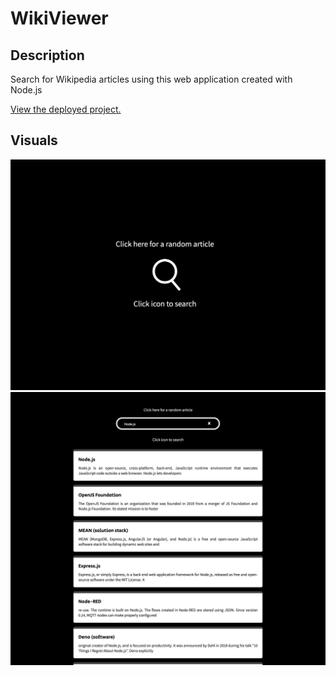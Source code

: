 # WikiViewer

## Description

Search for Wikipedia articles using this web application created with Node.js

[View the deployed project.](https://jkg-wiki-viewer.herokuapp.com/)

## Visuals

![wikiViewer](/public/images/wiki-viewer.png)
![wikiViewer Results](/public/images/wiki-viewer-results.png)
